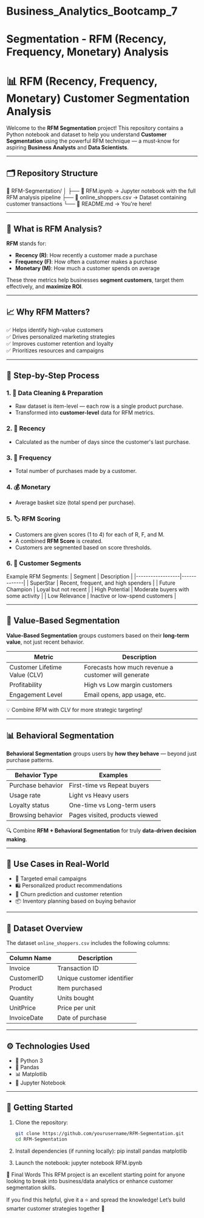 # Business_Analytics_Bootcamp_7

# Segmentation - RFM (Recency, Frequency, Monetary) Analysis


# 📊 RFM (Recency, Frequency, Monetary) Customer Segmentation Analysis

Welcome to the **RFM Segmentation** project! This repository contains a Python notebook and dataset to help you understand **Customer Segmentation** using the powerful RFM technique — a must-know for aspiring **Business Analysts** and **Data Scientists**.

---

## 🗂️ Repository Structure

📁 RFM-Segmentation/ │ ├── 📓 RFM.ipynb → Jupyter notebook with the full RFM analysis pipeline ├── 📄 online_shoppers.csv → Dataset containing customer transactions └── 📘 README.md → You're here!



---

## 📌 What is RFM Analysis?

**RFM** stands for:

- **Recency (R)**: How recently a customer made a purchase
- **Frequency (F)**: How often a customer makes a purchase
- **Monetary (M)**: How much a customer spends on average

These three metrics help businesses **segment customers**, target them effectively, and **maximize ROI**.

---

## 📈 Why RFM Matters?

✅ Helps identify high-value customers  
✅ Drives personalized marketing strategies  
✅ Improves customer retention and loyalty  
✅ Prioritizes resources and campaigns

---

## 🧠 Step-by-Step Process

### 1. 🧹 Data Cleaning & Preparation
- Raw dataset is item-level — each row is a single product purchase.
- Transformed into **customer-level** data for RFM metrics.

### 2. 📆 Recency
- Calculated as the number of days since the customer's last purchase.

### 3. 🔁 Frequency
- Total number of purchases made by a customer.

### 4. 💰 Monetary
- Average basket size (total spend per purchase).

### 5. 🏷️ RFM Scoring
- Customers are given scores (1 to 4) for each of R, F, and M.
- A combined **RFM Score** is created.
- Customers are segmented based on score thresholds.

### 6. 🎯 Customer Segments
Example RFM Segments:
| Segment          | Description |
|------------------|-------------|
| SuperStar        | Recent, frequent, and high spenders |
| Future Champion  | Loyal but not recent |
| High Potential   | Moderate buyers with some activity |
| Low Relevance    | Inactive or low-spend customers |

---

## 🎯 Value-Based Segmentation

**Value-Based Segmentation** groups customers based on their **long-term value**, not just recent behavior.

| Metric           | Description |
|------------------|-------------|
| Customer Lifetime Value (CLV) | Forecasts how much revenue a customer will generate |
| Profitability    | High vs Low margin customers |
| Engagement Level | Email opens, app usage, etc. |

💡 Combine RFM with CLV for more strategic targeting!

---

## 📊 Behavioral Segmentation

**Behavioral Segmentation** groups users by **how they behave** — beyond just purchase patterns.

| Behavior Type     | Examples |
|-------------------|----------|
| Purchase behavior | First-time vs Repeat buyers |
| Usage rate        | Light vs Heavy users |
| Loyalty status    | One-time vs Long-term users |
| Browsing behavior | Pages visited, products viewed |

🔍 Combine **RFM + Behavioral Segmentation** for truly **data-driven decision making**.

---

## 📌 Use Cases in Real-World

- 🎯 Targeted email campaigns
- 🛍️ Personalized product recommendations
- 💸 Churn prediction and customer retention
- 📦 Inventory planning based on buying behavior

---

## 📁 Dataset Overview

The dataset `online_shoppers.csv` includes the following columns:

| Column Name     | Description                          |
|------------------|--------------------------------------|
| Invoice          | Transaction ID                       |
| CustomerID       | Unique customer identifier           |
| Product          | Item purchased                       |
| Quantity         | Units bought                         |
| UnitPrice        | Price per unit                       |
| InvoiceDate      | Date of purchase                     |

---

## ⚙️ Technologies Used

- 🐍 Python 3
- 📘 Pandas
- 📊 Matplotlib
- 📁 Jupyter Notebook

---

## 🚀 Getting Started

1. Clone the repository:
   ```bash
   git clone https://github.com/yourusername/RFM-Segmentation.git
   cd RFM-Segmentation


2. Install dependencies (if running locally):
    pip install pandas matplotlib


3. Launch the notebook:
    jupyter notebook RFM.ipynb



🏁 Final Words
This RFM project is an excellent starting point for anyone looking to break into business/data analytics or enhance customer segmentation skills.

If you find this helpful, give it a ⭐ and spread the knowledge!
Let’s build smarter customer strategies together 🚀
   

